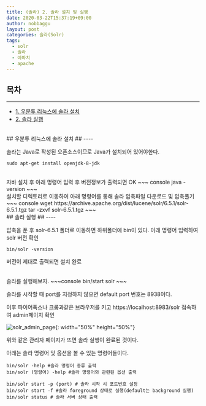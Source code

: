 ```yaml
---
title: (솔라) 2. 솔라 설치 및 실행
date: 2020-03-22T15:37:19+09:00
author: nobbaggu
layout: post
categories: 솔라(Solr)
tags:
  - solr
  - 솔라
  - 아파치
  - apache
---
```


## 목차 ##
---
- [1. 우분투 리눅스에 솔라 설치](#1)
- [2. 솔라 실행](#2)

<br>
<a name="1"/>
## 우분투 리눅스에 솔라 설치 ##
----

솔라는 Java로 작성된 오픈소스이므로 Java가 설치되어 있어야한다.

~~~ console
sudo apt-get install openjdk-8-jdk
~~~

<br>
자바 설치 후 아래 명령어 입력 후 버전정보가 출력되면 OK
~~~ console
java -version
~~~

<br>
설치할 디렉토리로 이동하여 아래 명령어를 통해 솔라 압축파일 다운로드 및 압축풀기
~~~ console
wget https://archive.apache.org/dist/lucene/solr/6.5.1/solr-6.5.1.tgz
tar -zxvf solr-6.5.1.tgz
~~~

<br>
<a name="2"/>
## 솔라 실행 ##
----

압축을 푼 후 solr-6.5.1 폴더로 이동하면 하위폴더에 bin이 있다. 아래 명령어 입력하여 solr 버전 확인

~~~ console
bin/solr -version
~~~
버전이 제대로 출력되면 설치 완료

<br>
솔라를 실행해보자.
~~~console
bin/start solr
~~~

솔라를 시작할 때 port를 지정하지 않으면 default port 번호는 8938이다.

이후 파이어폭스나 크롬과같은 브라우저를 키고 https://localhost:8983/solr 접속하여 admin페이지 확인

![solr_admin_page](https://nobbaggu.github.io/images/solr/1/solr_admin_page.png){: width="50%" height="50%"}

위와 같은 관리자 페이지가 뜨면 솔라 실행이 완료된 것이다.

아래는 솔라 명령어 및 옵션을 볼 수 있는 명령어들이다.

~~~ console
bin/solr -help #솔라 명령어 종류 출력
bin/solr (명령어) -help #솔라 명령어와 관련된 옵션 출력

bin/solr start -p (port) # 솔라 시작 시 포트번호 설정
bin/solr start -f #솔라 foreground 상태로 실행(default는 background 실행)
bin/solr status # 솔라 서버 상태 출력
~~~